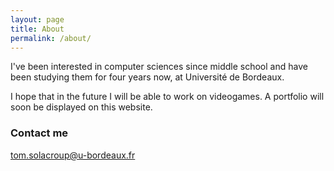 ```yaml
---
layout: page
title: About
permalink: /about/
---
```


I've been interested in computer sciences since middle school and have been studying them for four years now, at Université de Bordeaux.

I hope that in the future I will be able to work on videogames. A portfolio will soon be displayed on this website.

### Contact me

[tom.solacroup@u-bordeaux.fr](mailto:tom.solacroup@u-bordeaux.fr)
